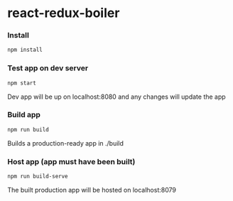 # react-redux-boiler

### Install
```sh
npm install
```

### Test app on dev server
```sh
npm start
```
Dev app will be up on localhost:8080 and any changes will update the app


### Build app
```sh
npm run build
```
Builds a production-ready app in ./build


### Host app (app must have been built)
```sh
npm run build-serve
```
The built production app will be hosted on localhost:8079
